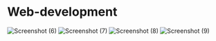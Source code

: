 # Web-development
![Screenshot (6)](https://user-images.githubusercontent.com/60839631/119619083-7a64f180-bdb8-11eb-81f0-a0236100f5ea.png)
![Screenshot (7)](https://user-images.githubusercontent.com/60839631/119619107-7f29a580-bdb8-11eb-8cb3-4431f2ffaaa1.png)
![Screenshot (8)](https://user-images.githubusercontent.com/60839631/119619132-82bd2c80-bdb8-11eb-8328-908a0e47ea82.png)
![Screenshot (9)](https://user-images.githubusercontent.com/60839631/119619145-8650b380-bdb8-11eb-9132-b35c87db06c8.png)
